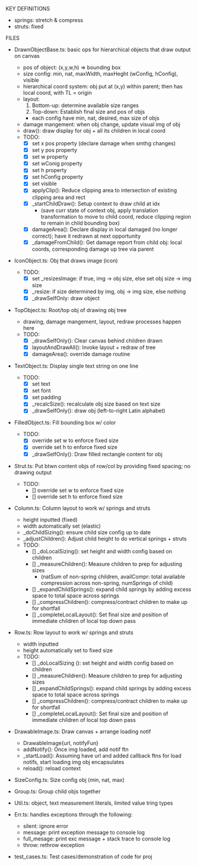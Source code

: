 
KEY DEFINITIONS
- springs: stretch & compress
- struts: fixed

FILES
- DrawnObjectBase.ts: basic ops for hierarchical objects that draw output on canvas
    - pos of object: (x,y,w,h) => bounding box
    - size config: min, nat, maxWidth, maxHeght (wConfig, hConfig), visible
    - hierarchical coord system: obj put at (x,y) within parent; then has local coord, with TL = origin
    - layout: 
        1. Bottom-up: determine available size ranges
        2. Top-down: Establish final size and pos of objs
        - each config have min, nat, desired, max size of objs
    - damage mangement: when obj change, update visual img of obj 
    - draw(): draw display for obj + all its children in local coord
    - TODO: 
        - [x] set x pos property (declare damage when smthg changes)
        - [x] set y pos property
        - [x] set w property
        - [x] set wConig property 
        - [x] set h property 
        - [x] set hConfig property
        - [x] set visible 
        - [x] applyClip(): Reduce clipping area to intersection of existing clipping area and rect 
        - [x] _startChildDraw(): Setup context to draw child at idx 
            - (save curr state of context obj, apply translation transformation to move to child coord, reduce clipping region to remain in child bounding box)
        - [x] damageArea(): Declare display in local damaged (no longer correct); have it redrawn at next opportunity
        - [x] _damageFromChild(): Get damage report from child obj: local coords, corresponding damage up tree via parent

- IconObject.ts: Obj that draws image (icon)
    - TODO:
        - [x] set _resizesImage: if true, img -> obj size, else set obj size -> img size
        - [x] _resize: if size determined by img, obj -> img size, else nothing
        - [x] _drawSelfOnly: draw object 

- TopObject.ts: Root/top obj of drawing obj tree
    - drawing, damage mangement, layout, redraw processes happen here
    - TODO: 
        - [x] _drawSelfOnly(): Clear canvas behind children drawn 
        - [x] layoutAndDrawAll(): Invoke layout + redraw of tree
        - [x] damageArea(): override damage routine

- TextObject.ts: Display single text string on one line
    - TODO: 
        - [x] set text 
        - [x] set font 
        - [x] set padding 
        - [x] _recalcSize(): recalculate obj size based on text size
        - [x] _drawSelfOnly(): draw obj (left-to-right Latin alphabet)

- FilledObject.ts: Fill bounding box w/ color
    - TODO: 
        - [x] override set w to enforce fixed size
        - [x] override set h to enforce fixed size
        - [x] _drawSelfOnly(): Draw filled rectangle content for obj 

- Strut.ts: Put btwn content objs of row/col by providing fixed spacing; no drawing output
    - TODO: 
        - [] override set w to enforce fixed size
        - [] override set h to enforce fixed size

- Column.ts: Column layout to work w/ springs and struts
    - height inputted (fixed)
    - width automatically set (elastic)
    - _doChildSizing(): ensure child size config up to date
    - _adjustChildren(): Adjust child height to do vertical springs + struts
    - TODO: 
        - [] _doLocalSizing(): set height and width config based on children
        - [] _measureChildren(): Measure children to prep for adjusting sizes 
            - (natSum of non-spring children, availCompr: total available compression across non-spring, numSprings of child)
        - [] _expandChildSprings(): expand child springs by adding excess space to total space across springs
        - [] _compressChildren(): compress/contract children to make up for shortfall
        - [] _completeLocalLayout(): Set final size and position of immediate children of local top down pass

- Row.ts: Row layout to work w/ springs and struts
    - width inputted 
    - height automatically set to fixed size
    - TODO:
        - [] _doLocalSizing (): set height and width config based on children 
        - [] _measureChildren(): Measure children to prep for adjusting sizes 
        - [] _expandChildSprings(): expand child springs by adding excess space to total space across springs
        - [] _compressChildren(): compress/contract children to make up for shortfall
        - [] _completeLocalLayout(): Set final size and position of immediate children of local top down pass

- DrawableImage.ts: Draw canvas + arrange loading notif
    - DrawableImage{url, notifyFun}
    - addNotify(): Once img loaded, add notif ftn 
    - _startLoad(): Assuming have url and added callback ftns for load notifs, start loading img obj encapsulates
    - reload(): reload context 

- SizeConfig.ts: Size config obj (min, nat, max)

- Group.ts: Group child objs together

- Util.ts: object, text measurement literals, limited value tring types 

- Err.ts: handles exceptions through the following:
    - silent: ignore error
    - message: print exception message to console log
    - full_mesage: print exc message + stack trace to console log
    - throw: rethrow exception 

- test_cases.ts: Test cases/demonstration of code for proj
